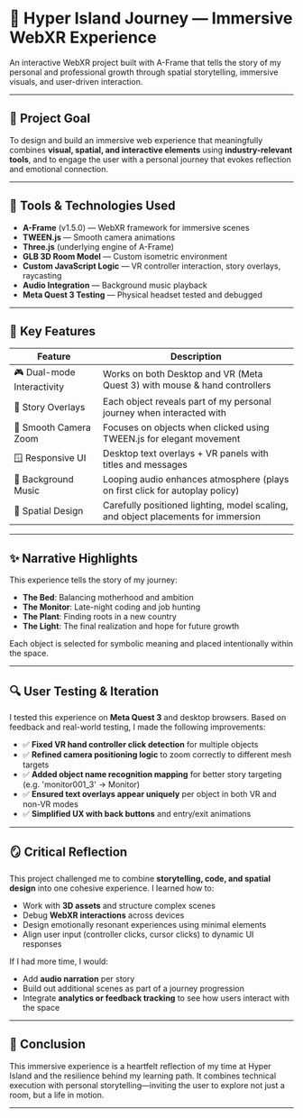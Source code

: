 # 🌱 Hyper Island Journey — Immersive WebXR Experience

An interactive WebXR project built with A-Frame that tells the story of my personal and professional growth through spatial storytelling, immersive visuals, and user-driven interaction.

---

## 🎯 Project Goal

To design and build an immersive web experience that meaningfully combines **visual, spatial, and interactive elements** using **industry-relevant tools**, and to engage the user with a personal journey that evokes reflection and emotional connection.

---

## 🔧 Tools & Technologies Used

- **A-Frame** (v1.5.0) — WebXR framework for immersive scenes
- **TWEEN.js** — Smooth camera animations
- **Three.js** (underlying engine of A-Frame)
- **GLB 3D Room Model** — Custom isometric environment
- **Custom JavaScript Logic** — VR controller interaction, story overlays, raycasting
- **Audio Integration** — Background music playback
- **Meta Quest 3 Testing** — Physical headset tested and debugged

---

## 🧾 Key Features

| Feature | Description |
|--------|-------------|
| 🎮 Dual-mode Interactivity | Works on both Desktop and VR (Meta Quest 3) with mouse & hand controllers |
| 📖 Story Overlays | Each object reveals part of my personal journey when interacted with |
| 🎥 Smooth Camera Zoom | Focuses on objects when clicked using TWEEN.js for elegant movement |
| 🪟 Responsive UI | Desktop text overlays + VR panels with titles and messages |
| 🎵 Background Music | Looping audio enhances atmosphere (plays on first click for autoplay policy) |
| 🌌 Spatial Design | Carefully positioned lighting, model scaling, and object placements for immersion |

---

## ✨ Narrative Highlights

This experience tells the story of my journey:
- **The Bed**: Balancing motherhood and ambition
- **The Monitor**: Late-night coding and job hunting
- **The Plant**: Finding roots in a new country
- **The Light**: The final realization and hope for future growth

Each object is selected for symbolic meaning and placed intentionally within the space.

---

## 🔍 User Testing & Iteration

I tested this experience on **Meta Quest 3** and desktop browsers. Based on feedback and real-world testing, I made the following improvements:

- ✅ **Fixed VR hand controller click detection** for multiple objects
- ✅ **Refined camera positioning logic** to zoom correctly to different mesh targets
- ✅ **Added object name recognition mapping** for better story targeting (e.g. 'monitor001_3' → Monitor)
- ✅ **Ensured text overlays appear uniquely** per object in both VR and non-VR modes
- ✅ **Simplified UX with back buttons** and entry/exit animations

---

## 🪞 Critical Reflection

This project challenged me to combine **storytelling, code, and spatial design** into one cohesive experience. I learned how to:

- Work with **3D assets** and structure complex scenes
- Debug **WebXR interactions** across devices
- Design emotionally resonant experiences using minimal elements
- Align user input (controller clicks, cursor clicks) to dynamic UI responses

If I had more time, I would:
- Add **audio narration** per story
- Build out additional scenes as part of a journey progression
- Integrate **analytics or feedback tracking** to see how users interact with the space

---

## 🏁 Conclusion

This immersive experience is a heartfelt reflection of my time at Hyper Island and the resilience behind my learning path. It combines technical execution with personal storytelling—inviting the user to explore not just a room, but a life in motion.

---

